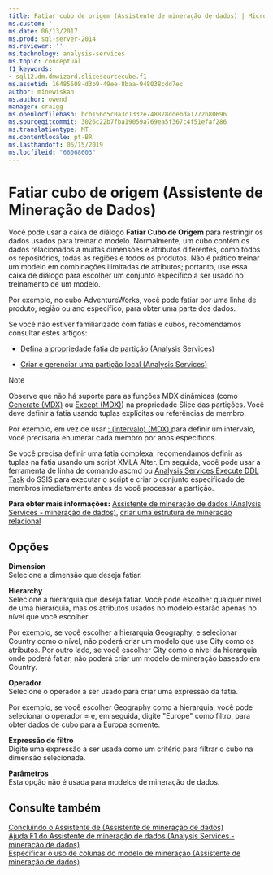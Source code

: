 ```yaml
---
title: Fatiar cubo de origem (Assistente de mineração de dados) | Microsoft Docs
ms.custom: ''
ms.date: 06/13/2017
ms.prod: sql-server-2014
ms.reviewer: ''
ms.technology: analysis-services
ms.topic: conceptual
f1_keywords:
- sql12.dm.dmwizard.slicesourcecube.f1
ms.assetid: 16485608-d3b9-49ee-8baa-948038cdd7ec
author: minewiskan
ms.author: owend
manager: craigg
ms.openlocfilehash: bcb156d5c0a3c1332e748878ddebda1772b80696
ms.sourcegitcommit: 3026c22b7fba19059a769ea5f367c4f51efaf286
ms.translationtype: MT
ms.contentlocale: pt-BR
ms.lasthandoff: 06/15/2019
ms.locfileid: "66068603"
---
```

# <a name="slice-source-cube-data-mining-wizard"></a>Fatiar cubo de origem (Assistente de Mineração de Dados)
  Você pode usar a caixa de diálogo **Fatiar Cubo de Origem** para restringir os dados usados para treinar o modelo. Normalmente, um cubo contém os dados relacionados a muitas dimensões e atributos diferentes, como todos os repositórios, todas as regiões e todos os produtos. Não é prático treinar um modelo em combinações ilimitadas de atributos; portanto, use essa caixa de diálogo para escolher um conjunto específico a ser usado no treinamento de um modelo.  
  
 Por exemplo, no cubo AdventureWorks, você pode fatiar por uma linha de produto, região ou ano específico, para obter uma parte dos dados.  
  
 Se você não estiver familiarizado com fatias e cubos, recomendamos consultar estes artigos:  
  
-   [Defina a propriedade fatia de partição &#40;Analysis Services&#41;](multidimensional-models/set-the-partition-slice-property-analysis-services.md)  
  
-   [Criar e gerenciar uma partição local &#40;Analysis Services&#41;](multidimensional-models/create-and-manage-a-local-partition-analysis-services.md)  
  
> [!NOTE]  
>  Observe que não há suporte para as funções MDX dinâmicas (como [Generate &#40;MDX&#41;](/sql/mdx/generate-mdx) ou [Except &#40;MDX&#41;](/sql/mdx/except-mdx-function)) na propriedade Slice das partições. Você deve definir a fatia usando tuplas explícitas ou referências de membro.  
>   
>  Por exemplo, em vez de usar [: &#40;intervalo&#41; &#40;MDX&#41; ](/sql/mdx/range-mdx) para definir um intervalo, você precisaria enumerar cada membro por anos específicos.  
>   
>  Se você precisa definir uma fatia complexa, recomendamos definir as tuplas na fatia usando um script XMLA Alter. Em seguida, você pode usar a ferramenta de linha de comando ascmd ou [Analysis Services Execute DDL Task](../integration-services/control-flow/analysis-services-execute-ddl-task.md) do SSIS para executar o script e criar o conjunto especificado de membros imediatamente antes de você processar a partição.  
  
 **Para obter mais informações:** [Assistente de mineração de dados &#40;Analysis Services - mineração de dados&#41;](data-mining/data-mining-wizard-analysis-services-data-mining.md), [criar uma estrutura de mineração relacional](data-mining/create-a-relational-mining-structure.md)  
  
## <a name="options"></a>Opções  
 **Dimension**  
 Selecione a dimensão que deseja fatiar.  
  
 **Hierarchy**  
 Selecione a hierarquia que deseja fatiar. Você pode escolher qualquer nível de uma hierarquia, mas os atributos usados no modelo estarão apenas no nível que você escolher.  
  
 Por exemplo, se você escolher a hierarquia Geography, e selecionar Country como o nível, não poderá criar um modelo que use City como os atributos. Por outro lado, se você escolher City como o nível da hierarquia onde poderá fatiar, não poderá criar um modelo de mineração baseado em Country.  
  
 **Operador**  
 Selecione o operador a ser usado para criar uma expressão da fatia.  
  
 Por exemplo, se você escolher Geography como a hierarquia, você pode selecionar o operador = e, em seguida, digite "Europe" como filtro, para obter dados de cubo para a Europa somente.  
  
 **Expressão de filtro**  
 Digite uma expressão a ser usada como um critério para filtrar o cubo na dimensão selecionada.  
  
 **Parâmetros**  
 Esta opção não é usada para modelos de mineração de dados.  
  
## <a name="see-also"></a>Consulte também  
 [Concluindo o Assistente de &#40;Assistente de mineração de dados&#41;](completing-the-wizard-data-mining-wizard.md)   
 [Ajuda F1 do Assistente de mineração de dados &#40;Analysis Services - mineração de dados&#41;](data-mining-wizard-f1-help-analysis-services-data-mining.md)   
 [Especificar o uso de colunas do modelo de mineração &#40;Assistente de mineração de dados&#41;](specify-mining-model-column-usage-data-mining-wizard.md)  
  
  
